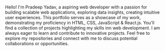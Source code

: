 Hello! I'm Pradeep Yadav, a aspiring web developer with a passion for building scalable web applications, exploring data insights, creating intuitive user experiences.
This portfolio serves as a showcase of my work, demonstrating my proficiency in HTML, CSS, JavaScript & React.js. You'll find a collection of projects highlighting my skills inn web development.
I am always eager to learn and contribute to innovative projects. Feel free to explore my repositories and connect with me to discuss potential collaborations or opportunities.
